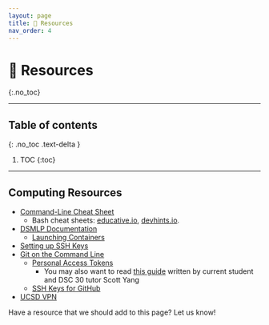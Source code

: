 ```yaml
---
layout: page
title: 📖 Resources
nav_order: 4
---
```


# 📖 Resources
{:.no_toc}

---

## Table of contents
{: .no_toc .text-delta }

1. TOC
{:toc}

---

## Computing Resources

- [Command-Line Cheat Sheet](../command-line)
    - Bash cheat sheets: [educative.io](https://www.educative.io/blog/bash-shell-command-cheat-sheet), [devhints.io](https://devhints.io/bash). 
- [DSMLP Documentation](https://support.ucsd.edu/services?id=kb_category&kb_category=368cc80fdb5c68d0d4781c79139619e2)
    - [Launching Containers](https://support.ucsd.edu/services?id=kb_article_view&sys_kb_id=899d64931b6c991048e9cae5604bcb6e)
- [Setting up SSH Keys](https://www.digitalocean.com/community/tutorials/how-to-set-up-ssh-keys-2)
- [Git on the Command Line](https://docs.github.com/en/get-started/quickstart/set-up-git)
    - [Personal Access Tokens](https://docs.github.com/en/authentication/keeping-your-account-and-data-secure/creating-a-personal-access-token)
        - You may also want to read [this guide](https://docs.google.com/document/d/1Sb6tQwUVBhzcmBGWw4UnhGlYcMDdyUy3gaRKcQzYur4/edit) written by current student and DSC 30 tutor Scott Yang
    - [SSH Keys for GitHub](https://docs.github.com/en/authentication/connecting-to-github-with-ssh/about-ssh)
- [UCSD VPN](https://blink.ucsd.edu/technology/network/connections/off-campus/VPN/)

Have a resource that we should add to this page? Let us know!